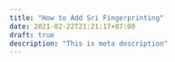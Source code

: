 ```yaml
---
title: "How to Add Sri Fingerprinting"
date: 2021-02-22T21:21:17+07:00
draft: true
description: "This is meta description"
---
```

